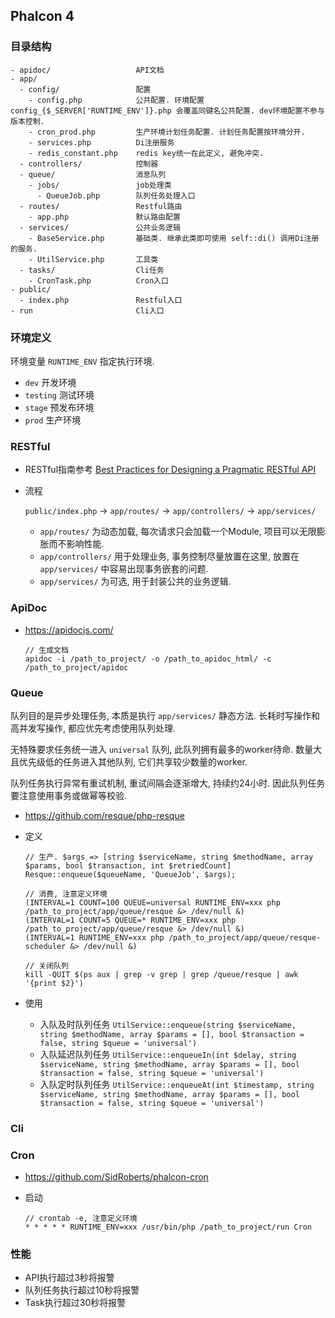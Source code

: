 ## Phalcon 4

### 目录结构

```
- apidoc/                   API文档
- app/
  - config/                 配置
    - config.php            公共配置. 环境配置 config_{$_SERVER['RUNTIME_ENV']}.php 会覆盖同键名公共配置. dev环境配置不参与版本控制.
    - cron_prod.php         生产环境计划任务配置. 计划任务配置按环境分开.
    - services.php          Di注册服务
    - redis_constant.php    redis key统一在此定义, 避免冲突. 
  - controllers/            控制器
  - queue/                  消息队列
    - jobs/                 job处理类
      - QueueJob.php        队列任务处理入口
  - routes/                 Restful路由
    - app.php               默认路由配置
  - services/               公共业务逻辑
    - BaseService.php       基础类. 继承此类即可使用 self::di() 调用Di注册的服务.
    - UtilService.php       工具类
  - tasks/                  Cli任务
    - CronTask.php          Cron入口
- public/
  - index.php               Restful入口
- run                       Cli入口
```

### 环境定义

  环境变量 `RUNTIME_ENV` 指定执行环境.
  
  - `dev`       开发环境
  - `testing`   测试环境
  - `stage`     预发布环境
  - `prod`      生产环境

### RESTful

- RESTful指南参考 <a href="https://www.vinaysahni.com/best-practices-for-a-pragmatic-restful-api" target="_blank">Best Practices for Designing a Pragmatic RESTful API</a>

- 流程
  
  `public/index.php` -> `app/routes/` -> `app/controllers/` -> `app/services/`
  
  - `app/routes/` 为动态加载, 每次请求只会加载一个Module, 项目可以无限膨胀而不影响性能.
  - `app/controllers/` 用于处理业务, 事务控制尽量放置在这里, 放置在 `app/services/` 中容易出现事务嵌套的问题.
  - `app/services/` 为可选, 用于封装公共的业务逻辑.

### ApiDoc

- https://apidocjs.com/

  ```
  // 生成文档
  apidoc -i /path_to_project/ -o /path_to_apidoc_html/ -c /path_to_project/apidoc
  ```

### Queue

队列目的是异步处理任务, 本质是执行 `app/services/` 静态方法. 长耗时写操作和高并发写操作, 都应优先考虑使用队列处理. 

无特殊要求任务统一进入 `universal` 队列, 此队列拥有最多的worker待命. 数量大且优先级低的任务进入其他队列, 它们共享较少数量的worker.

队列任务执行异常有重试机制, 重试间隔会逐渐增大, 持续约24小时. 因此队列任务要注意使用事务或做幂等校验.

- https://github.com/resque/php-resque

- 定义

  ```
  // 生产. $args => [string $serviceName, string $methodName, array $params, bool $transaction, int $retriedCount]
  Resque::enqueue($queueName, 'QueueJob', $args);
  
  // 消费, 注意定义环境
  (INTERVAL=1 COUNT=100 QUEUE=universal RUNTIME_ENV=xxx php /path_to_project/app/queue/resque &> /dev/null &)
  (INTERVAL=1 COUNT=5 QUEUE=* RUNTIME_ENV=xxx php /path_to_project/app/queue/resque &> /dev/null &)
  (INTERVAL=1 RUNTIME_ENV=xxx php /path_to_project/app/queue/resque-scheduler &> /dev/null &)
  
  // 关闭队列
  kill -QUIT $(ps aux | grep -v grep | grep /queue/resque | awk '{print $2}')
  ```

- 使用

  - 入队及时队列任务 `UtilService::enqueue(string $serviceName, string $methodName, array $params = [], bool $transaction = false, string $queue = 'universal')`
  - 入队延迟队列任务 `UtilService::enqueueIn(int $delay, string $serviceName, string $methodName, array $params = [], bool $transaction = false, string $queue = 'universal')`
  - 入队定时队列任务 `UtilService::enqueueAt(int $timestamp, string $serviceName, string $methodName, array $params = [], bool $transaction = false, string $queue = 'universal')`

### Cli

### Cron

- https://github.com/SidRoberts/phalcon-cron

- 启动

  ```
  // crontab -e, 注意定义环境
  * * * * * RUNTIME_ENV=xxx /usr/bin/php /path_to_project/run Cron
  ```

### 性能

- API执行超过3秒将报警
- 队列任务执行超过10秒将报警
- Task执行超过30秒将报警
